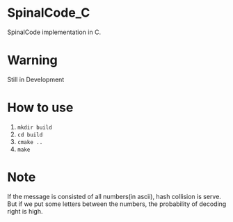 # SpinalCode_C
SpinalCode implementation in C.
# Warning
Still in Development
# How to use
1. ```mkdir build```
2. ```cd build```
3. ```cmake ..```
4. ```make```


# Note
If the message is consisted of all numbers(in ascii), hash collision is serve.
But if we put some letters between the numbers, the probability of decoding right is high.

